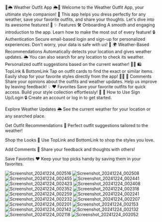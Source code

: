 👗🌦️ Weather Outfit App 🌦️👔 Welcome to the Weather Outfit App, your ultimate style companion! 🎉 This app helps you dress perfectly for any weather, save your favorite outfits, and share your thoughts. Let's dive into its awesome features! 🚀 ✨ Features 🛠️ Onboarding A smooth and engaging introduction to the app. Learn how to make the most out of every feature! 🔒 Authentication Secure email-based login and sign-up for personalized experiences. Don't worry, your data is safe with us! 🔐 🌍 Weather-Based Recommendations Automatically detects your location and gives weather updates. 🌦️ You can also search for any location to check its weather. Personalized outfit suggestions based on the current weather! 🧥👖 🛍️ TopLink & BottomLink Tap on outfit cards to find the exact or similar items. Easily shop for your favorite styles directly from the app! 🛒✨ 💬 Comments Share your opinions about the outfits and weather updates. Help us improve by leaving feedback! 💡 ❤️ Favorites Save your favorite outfits for quick access. Build your style collection effortlessly! 📂 🎨 How to Use Sign Up/Login 🔒 Create an account or log in to get started.

Explore Weather Updates 🌦️ See the current weather for your location or any searched place.

Get Outfit Recommendations 👗 Perfect outfit suggestions tailored to the weather!

Shop the Looks 🛒 Use TopLink and BottomLink to shop the styles you love.

Add Comments 💬 Share your feedback and thoughts with others!

Save Favorites ❤️ Keep your top picks handy by saving them in your favorites.

![Screenshot_20241224_002516](https://github.com/user-attachments/assets/0556b767-928a-4987-b727-16c693977f12)
![Screenshot_20241224_002508](https://github.com/user-attachments/assets/b76e9140-841e-4c5f-9034-8211fac3782a)
![Screenshot_20241224_002455](https://github.com/user-attachments/assets/eed57926-52e8-4322-b576-a2a256e2e89d)
![Screenshot_20241224_002441](https://github.com/user-attachments/assets/cfa74df6-380b-4429-ad47-8b9f5445db27)
![Screenshot_20241224_002423](https://github.com/user-attachments/assets/df4d20b2-eadd-447c-b150-3589ca1bef9f)
![Screenshot_20241224_002408](https://github.com/user-attachments/assets/d9527211-1ebc-4148-9e73-88cf658c4d62)
![Screenshot_20241224_002352](https://github.com/user-attachments/assets/755c9805-6a11-4243-bcc5-677dc4737f28)
![Screenshot_20241224_002318](https://github.com/user-attachments/assets/b649723e-4691-4121-84c3-7d5b9d58a61b)
![Screenshot_20241224_002259](https://github.com/user-attachments/assets/4d912678-9c02-42c9-87e2-7da60de2ec75)
![Screenshot_20241224_002241](https://github.com/user-attachments/assets/4da76cdd-5ad1-4758-8c6e-8d5e023c517e)
![Screenshot_20241224_002232](https://github.com/user-attachments/assets/96796b97-864e-4441-b007-1d2bd18a8766)
![Screenshot_20241224_002207](https://github.com/user-attachments/assets/70cc5590-8c76-461b-878e-1496c2efacd9)
![Screenshot_20241224_002201](https://github.com/user-attachments/assets/715c9747-f3d7-4621-a75b-da59e9b0a078)
![Screenshot_20241224_002153](https://github.com/user-attachments/assets/27d949ff-e189-485e-ab97-2d14ec8b2f2e)
![Screenshot_20241224_002142](https://github.com/user-attachments/assets/842fc8c3-cbbd-4d74-b567-a6be2e74ebe7)
![Screenshot_20241224_002132](https://github.com/user-attachments/assets/967a425d-7a16-47c5-9154-5b776428837d)
![Screenshot_20241224_002118](https://github.com/user-attachments/assets/14b64fe5-6d30-485f-afde-74ac949c9e05)
![Screenshot_20241224_002052](https://github.com/user-attachments/assets/e1671f03-f40e-4e09-b8a6-64436f8f36a7)
